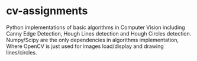 # cv-assignments

Python implementations of basic algorithms 
in Computer Vision including Canny Edge Detection, Hough Lines detection and Hough Circles detection.
Numpy/Scipy are the only dependencies in algorithms implementation, Where OpenCV is just used for 
images load/display and drawing lines/circles.
